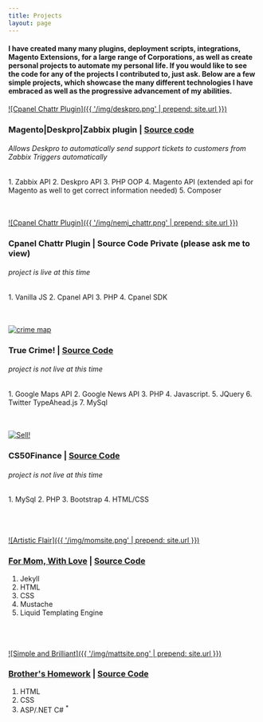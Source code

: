 ```yaml
---
title: Projects
layout: page
---
```


<h4>I have created many many plugins, deployment scripts, integrations, Magento Extensions, for a large range of Corporations, as well as create personal projects to automate my personal life. If you would like to see the code for any of the projects I contributed to, just ask. Below are a few simple projects, which showcase the many different technologies I have embraced as well as the progressive advancement of my abilities.</h4>

<a href="javascript(void">![Cpanel Chattr Plugin]({{ '/img/deskpro.png' | prepend: site.url }})</a>

### Magento|Deskpro|Zabbix plugin | [Source code](https://github.com/djfordz/Deskpro_ZabbixAlerts/)
<h6>Allows Deskpro to automatically send support tickets to customers from Zabbix Triggers automatically</h6>
1. Zabbix API
2. Deskpro API
3. PHP OOP
4. Magento API (extended api for Magento as well to get correct information needed) 
5. Composer
<br /><br /><br />

<a href="javascript(void">![Cpanel Chattr Plugin]({{ '/img/nemj_chattr.png' | prepend: site.url }})</a>

### Cpanel Chattr Plugin | Source Code Private (please ask me to view)
<h6>project is live at this time</h6>
1. Vanilla JS
2. Cpanel API
3. PHP
4. Cpanel SDK
<br /><br /><br />

<a href="javascript(void)">![crime map](https://cloud.githubusercontent.com/assets/5413221/8270533/ccc4d2b4-17a7-11e5-9d87-a55cc8e877d6.png)</a>

### True Crime! | [Source Code](https://github.com/djfordz/cs50_psets/tree/master/pset8)
<h6>project is not live at this time</h6>
1. Google Maps API
2. Google News API
3. PHP
4. Javascript.
5. JQuery
6. Twitter TypeAhead.js
7. MySql
<br /><br /><br />

<a href='javascript(void)'>![Sell!](https://cloud.githubusercontent.com/assets/5413221/8270529/b2f24ea2-17a7-11e5-95ec-4f192f04e558.png)</a>

### CS50Finance | [Source Code](https://github.com/djfordz/cs50_psets/tree/master/pset7)
<h6>project is not live at this time</h6> 
1. MySql
2. PHP
3. Bootstrap
4. HTML/CSS
<br /><br /><br /><br />

<a href='http://christineford.org'>![Artistic Flair]({{ '/img/momsite.png' | prepend: site.url }})</a>

### [For Mom, With Love](http://christineford.org) | [Source Code](https://github.com/djfordz/christineford.org)

1. Jekyll
2. HTML
3. CSS
4. Mustache
5. Liquid Templating Engine
<br /><br /><br /><br />

<a href='http://djfordz.com/matt'>![Simple and Brilliant]({{ '/img/mattsite.png' | prepend: site.url }})</a>

### [Brother's Homework](http://djfordz.com/matt) | [Source Code](https://github.com/djfordz/matt)

1. HTML
2. CSS
3. ASP/.NET C# <sup>*</sup>


